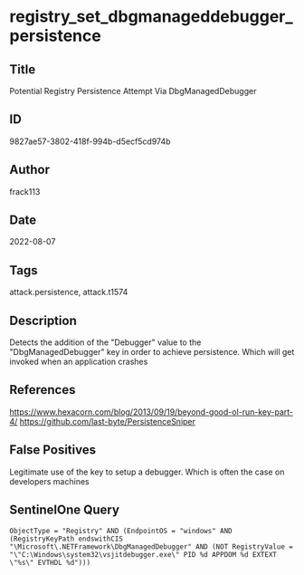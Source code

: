 # registry_set_dbgmanageddebugger_persistence

## Title
Potential Registry Persistence Attempt Via DbgManagedDebugger

## ID
9827ae57-3802-418f-994b-d5ecf5cd974b

## Author
frack113

## Date
2022-08-07

## Tags
attack.persistence, attack.t1574

## Description
Detects the addition of the "Debugger" value to the "DbgManagedDebugger" key in order to achieve persistence. Which will get invoked when an application crashes

## References
https://www.hexacorn.com/blog/2013/09/19/beyond-good-ol-run-key-part-4/
https://github.com/last-byte/PersistenceSniper

## False Positives
Legitimate use of the key to setup a debugger. Which is often the case on developers machines

## SentinelOne Query
```
ObjectType = "Registry" AND (EndpointOS = "windows" AND (RegistryKeyPath endswithCIS "\Microsoft\.NETFramework\DbgManagedDebugger" AND (NOT RegistryValue = "\"C:\Windows\system32\vsjitdebugger.exe\" PID %d APPDOM %d EXTEXT \"%s\" EVTHDL %d")))

```